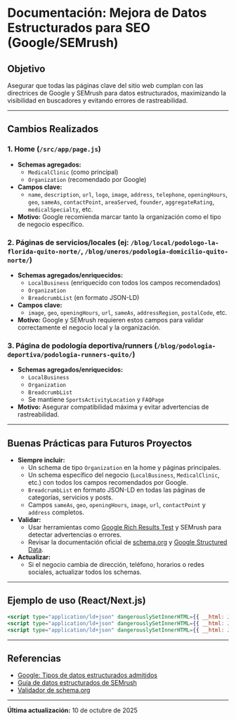 # Documentación: Mejora de Datos Estructurados para SEO (Google/SEMrush)

## Objetivo
Asegurar que todas las páginas clave del sitio web cumplan con las directrices de Google y SEMrush para datos estructurados, maximizando la visibilidad en buscadores y evitando errores de rastreabilidad.

---

## Cambios Realizados

### 1. Home (`/src/app/page.js`)
- **Schemas agregados:**
  - `MedicalClinic` (como principal)
  - `Organization` (recomendado por Google)
- **Campos clave:**
  - `name`, `description`, `url`, `logo`, `image`, `address`, `telephone`, `openingHours`, `geo`, `sameAs`, `contactPoint`, `areaServed`, `founder`, `aggregateRating`, `medicalSpecialty`, etc.
- **Motivo:** Google recomienda marcar tanto la organización como el tipo de negocio específico.

### 2. Páginas de servicios/locales (ej: `/blog/local/podologo-la-florida-quito-norte/`, `/blog/uneros/podologia-domicilio-quito-norte/`)
- **Schemas agregados/enriquecidos:**
  - `LocalBusiness` (enriquecido con todos los campos recomendados)
  - `Organization`
  - `BreadcrumbList` (en formato JSON-LD)
- **Campos clave:**
  - `image`, `geo`, `openingHours`, `url`, `sameAs`, `addressRegion`, `postalCode`, etc.
- **Motivo:** Google y SEMrush requieren estos campos para validar correctamente el negocio local y la organización.

### 3. Página de podología deportiva/runners (`/blog/podologia-deportiva/podologia-runners-quito/`)
- **Schemas agregados/enriquecidos:**
  - `LocalBusiness`
  - `Organization`
  - `BreadcrumbList`
  - Se mantiene `SportsActivityLocation` y `FAQPage`
- **Motivo:** Asegurar compatibilidad máxima y evitar advertencias de rastreabilidad.

---

## Buenas Prácticas para Futuros Proyectos
- **Siempre incluir:**
  - Un schema de tipo `Organization` en la home y páginas principales.
  - Un schema específico del negocio (`LocalBusiness`, `MedicalClinic`, etc.) con todos los campos recomendados por Google.
  - `BreadcrumbList` en formato JSON-LD en todas las páginas de categorías, servicios y posts.
  - Campos `sameAs`, `geo`, `openingHours`, `image`, `url`, `contactPoint` y `address` completos.
- **Validar:**
  - Usar herramientas como [Google Rich Results Test](https://search.google.com/test/rich-results) y SEMrush para detectar advertencias o errores.
  - Revisar la documentación oficial de [schema.org](https://schema.org/) y [Google Structured Data](https://developers.google.com/search/docs/appearance/structured-data/intro).
- **Actualizar:**
  - Si el negocio cambia de dirección, teléfono, horarios o redes sociales, actualizar todos los schemas.

---

## Ejemplo de uso (React/Next.js)
```jsx
<script type="application/ld+json" dangerouslySetInnerHTML={{ __html: JSON.stringify(localBusinessSchema) }} />
<script type="application/ld+json" dangerouslySetInnerHTML={{ __html: JSON.stringify(organizationSchema) }} />
<script type="application/ld+json" dangerouslySetInnerHTML={{ __html: JSON.stringify(breadcrumbSchema) }} />
```

---

## Referencias
- [Google: Tipos de datos estructurados admitidos](https://developers.google.com/search/docs/appearance/structured-data/search-gallery)
- [Guía de datos estructurados de SEMrush](https://es.semrush.com/blog/datos-estructurados/)
- [Validador de schema.org](https://validator.schema.org/)

---

**Última actualización:** 10 de octubre de 2025
